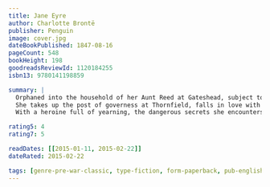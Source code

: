 ```yaml
---
title: Jane Eyre
author: Charlotte Brontë
publisher: Penguin
image: cover.jpg
dateBookPublished: 1847-08-16
pageCount: 548
bookHeight: 198
goodreadsReviewId: 1120184255
isbn13: 9780141198859

summary: |
  Orphaned into the household of her Aunt Reed at Gateshead, subject to the cruel regime at Lowood charity school, Jane Eyre nonetheless emerges unbroken in spirit and integrity. 
  She takes up the post of governess at Thornfield, falls in love with Mr. Rochester, and discovers the impediment to their lawful marriage in a story that transcends melodrama to portray a woman's passionate search for a wider and richer life than Victorian society traditionally allowed. 
  With a heroine full of yearning, the dangerous secrets she encounters, and the choices she finally makes, Charlotte Bronte's innovative and enduring romantic novel continues to engage and provoke readers.

rating5: 4
rating7: 5

readDates: [[2015-01-11, 2015-02-22]]
dateRated: 2015-02-22

tags: [genre-pre-war-classic, type-fiction, form-paperback, pub-english-library]
---
```

